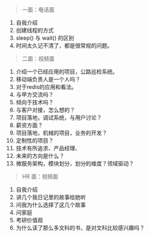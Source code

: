 > 一面：电话面

1. 自我介绍
2. 创建线程的方式
3. sleep() 与 wait() 的区别
4. 时间太久记不清了，都是很常规的问题。

> 二面：视频面

1. 介绍一个已经应用的项目，公路巡检系统。
2. 移动端负责人是一个人吗？
3. 对于redis的应用和看法。
4. 与甲方交流吗？
5. 倾向于技术吗？
6. 与客户对接，怎么想的？
7. 项目落地，调试系统，与用户讨论？
8. 薪资方面？
9. 项目落地，机械的项目，业务的开发？
10. 定制性的项目？
11. 技术有所追求、产品经理、
12. 未来的方向是什么？
13. 微服务架构，模块划分，划分的维度？领域驱动？

> HR 面：视频面

1. 自我介绍
2. 讲几个我日记里的故事给她听
3. 问我为什么选择了这几个故事
4. 问家庭
5. 考研价值观
6. 为什么读了那么多文科的书，是对文科比较感兴趣吗？